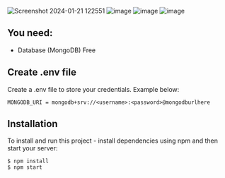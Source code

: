 ![Screenshot 2024-01-21 122551](https://github.com/Gobind557/devSpace/assets/72307219/b61da964-837d-4c5c-ae23-4d3eaa02cd3b)
![image](https://github.com/Gobind557/devSpace/assets/72307219/13edd8fc-9ef2-49b5-a785-78baf8972137)
![image](https://github.com/Gobind557/devSpace/assets/72307219/759325e8-34e2-42e0-bc62-53cb20b77716)
![image](https://github.com/Gobind557/devSpace/assets/72307219/e3e4cc31-e8a1-482e-9703-cc4e67551a18)

## You need:
- Database (MongoDB) Free

## Create .env file
Create a .env file to store your credentials. Example below:

```
MONGODB_URI = mongodb+srv://<username>:<password>@mongodburlhere
```

## Installation
To install and run this project - install dependencies using npm and then start your server:

```
$ npm install
$ npm start
```

